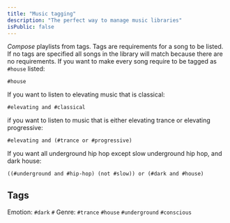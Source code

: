 ```yaml
---
title: "Music tagging"
description: "The perfect way to manage music libraries"
isPublic: false
---
```


*Compose* playlists from tags. Tags are requirements for a song to be listed.
If no tags are specified all songs in the library will match because there are
no requirements. If you want to make every song require to be tagged as `#house`
listed:

```
#house
```

If you want to listen to elevating music that is classical:

```
#elevating and #classical
```

if you want to listen to music that is either elevating trance or elevating
progressive:

```
#elevating and (#trance or #progressive)
```

If you want all underground hip hop except slow underground hip hop, and dark
house:

```
((#underground and #hip-hop) (not #slow)) or (#dark and #house)
```

## Tags
Emotion: `#dark` `#`
Genre: `#trance` `#house` `#underground` `#conscious`
